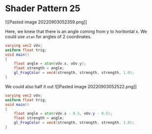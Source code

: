# Shader Pattern 25

![[Pasted image 20220903052359.png]]


Here, we knew that there is an angle coming from y to horitontal x. We could use `atan` for angles
of 2 coordinates.
```glsl
varying vec2 vUv;
uniform float trig;
void main()
{
    float angle = atan(vUv.x, vUv.y);
    float strength = angle;
    gl_FragColor = vec4(strength, strength, strength, 1.0);
}
```

We could also half it out
![[Pasted image 20220903052522.png]]
```glsl
varying vec2 vUv;
uniform float trig;
void main()
{
    float angle = atan(vUv.x - 0.5, vUv.y - 0.5);
    float strength = angle;
    gl_FragColor = vec4(strength, strength, strength, 1.0);
}
```

